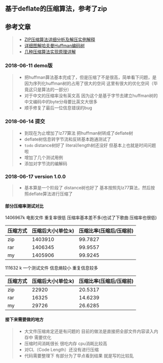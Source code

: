 ## 基于deflate的压缩算法，参考了zip

## 参考文章
> - [ZIP压缩算法详细分析及解压实例解释](https://www.cnblogs.com/esingchan/p/3958962.html)
> - [详细图解哈夫曼Huffman编码树](https://blog.csdn.net/FX677588/article/details/70767446)
> - [几种压缩算法实现原理详解](https://blog.csdn.net/ghevinn/article/details/45747465)

### 2018-06-11  demo版

> - 把huffman算法基本完成了，但是压缩了不是很高，简单看下问题，是因为序列化huffman树的占用了很大的空间 这里有很大的优化空间（毕竟这只是算法的一部分）
> - 对于中文的压缩率没有英文高  因为这个是基于字节去建立huffman树的 中文编码中的byte分母要比英文大很多
> - 顺手修复了最后一位信息错误的bug

### 2018-06-14 提交

> - 到现在为止增加了lz77算法 把huffman树转成了deflate树
> - deflate树信息转字节流和反转基本跑通测试了
> - `todo` distance树好了 literal/length树还没好 但基本上也就是时间问题啦
> - 增加了几个测试用例
> - 添加对字节流的编解码

### 2018-06-17 version 1.0.0

> - 基本算是一个阶段了 distance树也好了 基本按照先lz77算法，然后按照deflate算法进行压缩了

#### 部分压缩率测试对比

1406967k 电影文件 重复率很低 压缩率基本差不多(也试了下歌曲 压缩率也很低)

  |压缩方式|压缩后大小(单位:k)|压缩比率(压缩后/压缩前)|
  |:--|:--|:--|
  | zip | 1403910 | 99.7827|
  | rar | 1406345 | 99.9557 |
  | my | 1405906 | 99.9245 |

111632  k 一个测试文件 信息熵较小 重复信息较多

  |压缩方式|压缩后大小(单位:k)|压缩比率(压缩后/压缩前)|
  |:--|:--|:--|
  | zip | 22920 | 20.5317|
  | rar | 16325 | 14.6239 |
  | my | 29726 | 26.6285 |


#### 接下来需要做的地方

> - 大文件压缩肯定还是有问题的 目前的做法是直接把全部文件内容读入内存中 需要优化
> - 压缩时间消耗很长 很吃内存  cpu消耗比较高
> - 对CL（Code Length）还没有进行压缩
> - 代码需要整理下 有部分为了早点看到结果 就是写的比较乱